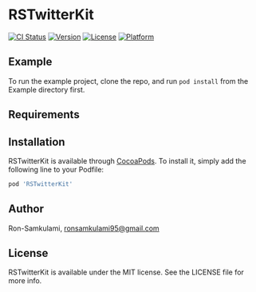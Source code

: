 # RSTwitterKit

[![CI Status](https://img.shields.io/travis/Ron-Samkulami/RSTwitterKit.svg?style=flat)](https://travis-ci.org/Ron-Samkulami/RSTwitterKit)
[![Version](https://img.shields.io/cocoapods/v/RSTwitterKit.svg?style=flat)](https://cocoapods.org/pods/RSTwitterKit)
[![License](https://img.shields.io/cocoapods/l/RSTwitterKit.svg?style=flat)](https://cocoapods.org/pods/RSTwitterKit)
[![Platform](https://img.shields.io/cocoapods/p/RSTwitterKit.svg?style=flat)](https://cocoapods.org/pods/RSTwitterKit)

## Example

To run the example project, clone the repo, and run `pod install` from the Example directory first.

## Requirements

## Installation

RSTwitterKit is available through [CocoaPods](https://cocoapods.org). To install
it, simply add the following line to your Podfile:

```ruby
pod 'RSTwitterKit'
```

## Author

Ron-Samkulami, ronsamkulami95@gmail.com

## License

RSTwitterKit is available under the MIT license. See the LICENSE file for more info.
